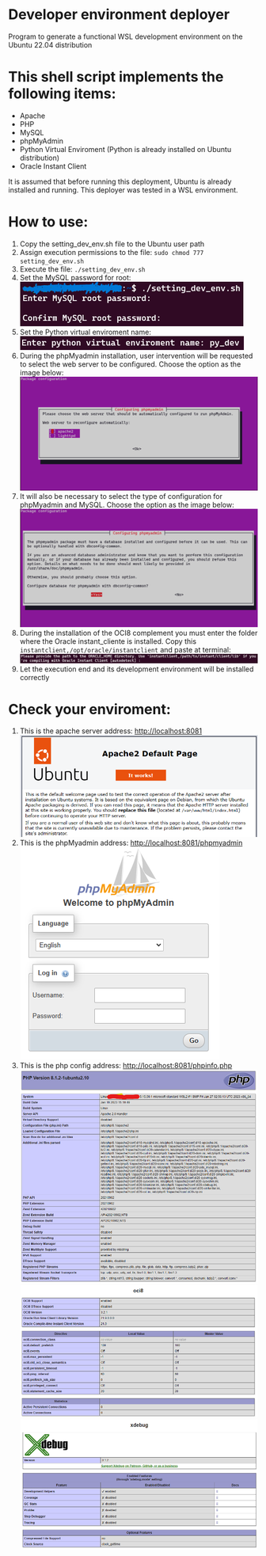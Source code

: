 # Developer environment deployer
Program to generate a functional WSL development environment on the Ubuntu 22.04 distribution

<h1>This shell script implements the following items:</h1>

<ul>
    <li>Apache</li>
    <li>PHP</li>
    <li>MySQL</li>
    <li>phpMyAdmin</li>
    <li>Python Virtual Enviroment (Python is already installed on Ubuntu distribution)</li>
    <li>Oracle Instant Client</li>
</ul>

It is assumed that before running this deployment, Ubuntu is already installed and running. This deployer was tested in a WSL environment.

<h1>How to use:</h1>
<ol>
    <li>Copy the setting_dev_env.sh file to the Ubuntu user path</li>
    <li>Assign execution permissions to the file: <code>sudo chmod 777 setting_dev_env.sh</code></li>
    <li>Execute the file: <code>./setting_dev_env.sh</code></li>
    <li>Set the MySQL password for root:
    </li>
        <img src="inc\mysqlrootpsw.png">
    <li>Set the Python virtual enviroment name:
    </li>
        <img src="inc\pyenvname.png">
    <li>During the phpMyadmin installation, user intervention will be requested to select the web server to be configured. Choose the option as the image below:
    <img src="inc\phpmyadmin_apache.png">
    </li>
    <li>It will also be necessary to select the type of configuration for phpMyadmin and MySQL. Choose the option as the image below:
        <img src="inc\phpmyadmin_mysql.png">
    </li>
    <li>During the installation of the OCI8 complement you must enter the folder where the Oracle instant_cliente is installed. Copy this <code>instantclient,/opt/oracle/instantclient</code> and paste at terminal: 
        <img src="inc\oci8.png">
    </li>
    <li>Let the execution end and its development environment will be installed correctly</li>
</ol>

<h1>Check your enviroment:</h1>

<ol>
    <li>This is the apache server address: <a href="http://localhost:8081">http://localhost:8081</a>
    </li>
        <img src="inc\apache.png">
    <li>This is the phpMyadmin address: <a href="http://localhost:8081/phpmyadmin">http://localhost:8081/phpmyadmin</a></li>
        <img src="inc\phpmyadmin.png">
    <li>This is the php config address: <a href="http://localhost:8081/phpinfo.php">http://localhost:8081/phpinfo.php</a></li>
        <img src="inc\php.png">
        <img src="inc\php_oci8.png">
        <img src="inc\php_xdebug.png">
</ol>

